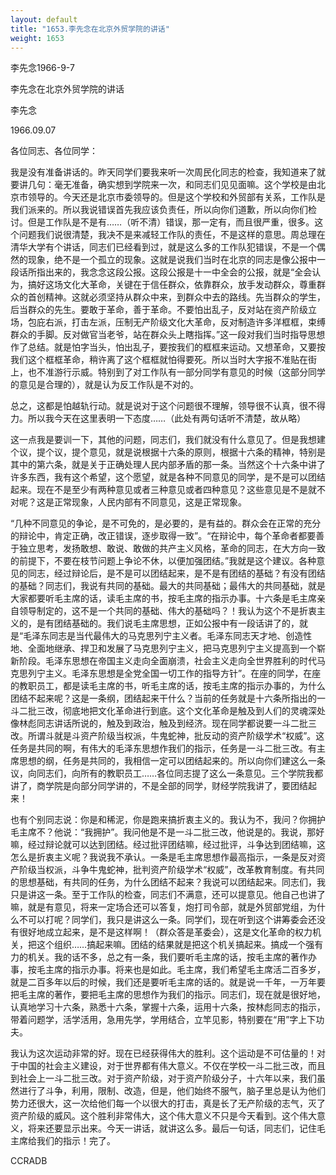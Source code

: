 ```yaml
---
layout: default
title: "1653.李先念在北京外贸学院的讲话"
weight: 1653
---
```


李先念1966-9-7

李先念在北京外贸学院的讲话

李先念

1966.09.07

各位同志、各位同学：

我是没有准备讲话的。昨天同学们要我来听一次周民化同志的检查，我知道来了就要讲几句：毫无准备，确实想到学院来一次，和同志们见见面嘛。这个学校是由北京市领导的。今天还是北京市委领导的。但是这个学校和外贸部有关系，工作队是我们派来的。所以我说错误首先我应该负责任，所以向你们道歉，所以向你们检讨。但是工作队是不是有……（听不清）错误，那一定有，而且很严重，很多。这个问题我们说很清楚，我决不是来减轻工作队的责任，不是这样的意思。周总理在清华大学有个讲话，同志们已经看到过，就是这么多的工作队犯错误，不是一个偶然的现象，绝不是一个孤立的现象。这就是说我们当时在北京的同志是像公报中一段话所指出来的，我念念这段公报。这段公报是十一中全会的公报，就是“全会认为，搞好这场文化大革命，关键在于信任群众，依靠群众，放手发动群众，尊重群众的首创精神。这就必须坚持从群众中来，到群众中去的路线。先当群众的学生，后当群众的先生。要敢于革命，善于革命。不要怕出乱子，反对站在资产阶级立场，包庇右派，打击左派，压制无产阶级文化大革命，反对制造许多洋框框，束缚群众的手脚。反对做官当老爷，站在群众头上瞎指挥。”这一段对我们当时指导思想作了总结。就是怕字当头，怕出乱子，要按我们的框框来运动。又想革命，又要按我们这个框框革命，稍许离了这个框框就怕得要死。所以当时大字报不准贴在街上，也不准游行示威。特别到了对工作队有一部分同学有意见的时候（这部分同学的意见是合理的），就是认为反工作队是不对的。

总之，这都是怕越轨行动。就是说对于这个问题很不理解，领导很不认真，很不得力。所以我今天在这里表明一下态度……（此处有两句话听不清楚，故从略）

这一点我是要训一下，其他的问题，同志们，我们就没有什么意见了。但是我想建个议，提个议，提个意见，就是说根据十六条的原则，根据十六条的精神，特别是其中的第六条，就是关于正确处理人民内部矛盾的那一条。当然这个十六条中讲了许多东西，我有这个希望，这个愿望，就是各种不同意见的同学，是不是可以团结起来。现在不是至少有两种意见或者三种意见或者四种意见？这些意见是不是就不对呢？这是正常现象，人民内部有不同意见，这是正常现象。

“几种不同意见的争论，是不可免的，是必要的，是有益的。群众会在正常的充分的辩论中，肯定正确，改正错误，逐步取得一致”。“在辩论中，每个革命者都要善于独立思考，发扬敢想、敢说、敢做的共产主义风格，革命的同志，在大方向一致的前提下，不要在枝节问题上争论不休，以便加强团结。”我就是这个建议。各种意见的同志，经过辩论后，是不是可以团结起来，是不是有团结的基础？有没有团结的基础？同志们，我说有共同的基础。最大的共同基础；最伟大的共同基础，就是大家都要听毛主席的话，读毛主席的书，按毛主席的指示办事。十六条是毛主席亲自领导制定的，这不是一个共同的基础、伟大的基础吗？！我认为这个不是折衷主义的，是有团结基础的。我们说毛主席思想，正如公报中有一段话讲了的，就是“毛泽东同志是当代最伟大的马克思列宁主义者。毛泽东同志天才地、创造性地、全面地继承、捍卫和发展了马克思列宁主义，把马克思列宁主义提高到一个崭新阶段。毛泽东思想在帝国主义走向全面崩溃，社会主义走向全世界胜利的时代马克思列宁主义。毛泽东思想是全党全国一切工作的指导方针”。在座的同学，在座的教职员工，都是读毛主席的书，听毛主席的话，按毛主席的指示办事的，为什么团结不起来呢？这是一条纲，团结起来干什么？当前的任务就是十六条所指出的一斗二批三改，彻底地把文化革命进行到底。这个文化革命是触及到人们的灵魂深处像林彪同志讲话所说的，触及到政治，触及到经济。现在同学都说要一斗二批三改。所谓斗就是斗资产阶级当权派，牛鬼蛇神，批反动的资产阶级学术“权威”。这任务是共同的啊，有伟大的毛泽东思想作我们的指示，任务是一斗二批三改。有主席思想的纲，任务是共同的，我相信一定可以团结起来的。所以向你们建这么一条议，向同志们，向所有的教职员工……各位同志提了这么一条意见。三个学院我都讲了，商学院是向部分同学讲的，不是全部的同学，财经学院我讲了，要团结起来！

也有个别同志说：你是和稀泥，你是跑来搞折衷主义的。我认为不，我问？你拥护毛主席不？他说：“我拥护”。我问他是不是一斗二批三改，他说是的。我说，那好嘛，经过辩论就可以达到团结。经过批评团结嘛，经过批评，斗争达到团结嘛，这怎么是折衷主义呢？我说我不承认。一条是毛主席思想作最高指示，一条是反对资产阶级当权派，斗争牛鬼蛇神，批判资产阶级学术“权威”，改革教育制度。有共同的思想基础，有共同的任务，为什么团结不起来？我说可以团结起来。同志们，我只是讲这一条。至于工作队的检查，同志们不满意，还可以提意见。他自己也讲了嘛，就是有意见，将来一定场合还可以答复，炮打司令部，就是外贸部党组，为什么不可以打呢？同学们，我只是讲这么一条。同学们，现在听到这个讲筹委会还没有很好地成立起来，是不是这样啊！（群众答是革委会），这是文化革命的权力机关，把这个组织……搞起来嘛。团结的结果就是把这个机关搞起来。搞成一个强有力的机关。我的话不多，总之有一条，我们要听毛主席的话，按毛主席的著作办事，按毛主席的指示办事。将来也是如此。毛主席，我们希望毛主席活二百多岁，就是二百多年以后的时候，我们还是要听毛主席的话的。就是说一千年，一万年要把毛主席的著作，要把毛主席的思想作为我们的指示。同志们，现在就是很好地，认真地学习十六条，熟悉十六条，掌握十六条，运用十六条，按林彪同志的指示，带着问题学，活学活用，急用先学，学用结合，立竿见影，特别要在“用”字上下功夫。

我认为这次运动非常的好。现在已经获得伟大的胜利。这个运动是不可估量的！对于中国的社会主义建设，对于世界都有伟大意义。不仅在学校一斗二批三改，而且到社会上一斗二批三改。对于资产阶级，对于资产阶级分子，十六年以来，我们虽然进行了斗争，利用，限制、改造，但是，他们始终不服气，脑子里总是认为他们势力还很大，这一次给他们每一个以很大的打击，真是长了无产阶级的志气，灭了资产阶级的威风。这个胜利非常伟大，这个伟大意义不只是今天看到。这个伟大意义，将来还要显示出来。今天一讲话，就讲这么多。最后一句话，同志们，记住毛主席给我们的指示！完了。

CCRADB

